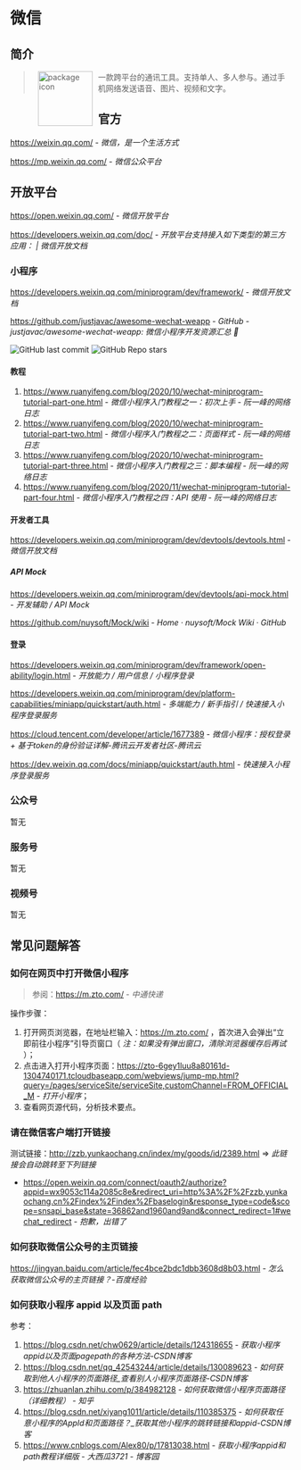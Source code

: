 # 微信

## 简介

> <img src="https://cdn.worldvectorlogo.com/logos/wechat-english.svg" alt="package icon" loading="lazy" decoding="async" align="left" width="98" hspace="10" vspace="0" /> 一款跨平台的通讯工具。支持单人、多人参与。通过手机网络发送语音、图片、视频和文字。

## 官方

https://weixin.qq.com/ - *微信，是一个生活方式*

https://mp.weixin.qq.com/ - *微信公众平台*

## 开放平台

https://open.weixin.qq.com/ - *微信开放平台*

https://developers.weixin.qq.com/doc/ - *开放平台支持接入如下类型的第三方应用： | 微信开放文档*

### 小程序

https://developers.weixin.qq.com/miniprogram/dev/framework/ - *微信开放文档*

https://github.com/justjavac/awesome-wechat-weapp - *GitHub - justjavac/awesome-wechat-weapp: 微信小程序开发资源汇总 :100:*

![GitHub last commit](https://badgen.net/github/last-commit/justjavac/awesome-wechat-weapp?icon=github&color=blue)
![GitHub Repo stars](https://img.shields.io/github/stars/justjavac/awesome-wechat-weapp?style=social)

#### 教程

1. https://www.ruanyifeng.com/blog/2020/10/wechat-miniprogram-tutorial-part-one.html - *微信小程序入门教程之一：初次上手 - 阮一峰的网络日志*
2. https://www.ruanyifeng.com/blog/2020/10/wechat-miniprogram-tutorial-part-two.html - *微信小程序入门教程之二：页面样式 - 阮一峰的网络日志*
3. https://www.ruanyifeng.com/blog/2020/10/wechat-miniprogram-tutorial-part-three.html - *微信小程序入门教程之三：脚本编程 - 阮一峰的网络日志*
4. https://www.ruanyifeng.com/blog/2020/11/wechat-miniprogram-tutorial-part-four.html - *微信小程序入门教程之四：API 使用 - 阮一峰的网络日志*

#### 开发者工具

https://developers.weixin.qq.com/miniprogram/dev/devtools/devtools.html - *微信开放文档*

##### API Mock

https://developers.weixin.qq.com/miniprogram/dev/devtools/api-mock.html - *开发辅助 / API Mock*

https://github.com/nuysoft/Mock/wiki - *Home · nuysoft/Mock Wiki · GitHub*

#### 登录

https://developers.weixin.qq.com/miniprogram/dev/framework/open-ability/login.html - *开放能力 / 用户信息 / 小程序登录*

https://developers.weixin.qq.com/miniprogram/dev/platform-capabilities/miniapp/quickstart/auth.html - *多端能力 / 新手指引 / 快速接入小程序登录服务*

https://cloud.tencent.com/developer/article/1677389 - *微信小程序：授权登录 + 基于token的身份验证详解-腾讯云开发者社区-腾讯云*

https://dev.weixin.qq.com/docs/miniapp/quickstart/auth.html - *快速接入小程序登录服务*

### 公众号

暂无

### 服务号

暂无

### 视频号

暂无

## 常见问题解答

### 如何在网页中打开微信小程序

> 参阅：https://m.zto.com/ - *中通快递*

操作步骤：

1. 打开网页浏览器，在地址栏输入：https://m.zto.com/ ，首次进入会弹出“立即前往小程序”引导页窗口（ *注：如果没有弹出窗口，清除浏览器缓存后再试* ）；
2. 点击进入打开小程序页面：https://zto-6gey1luu8a80161d-1304740171.tcloudbaseapp.com/webviews/jump-mp.html?query=/pages/serviceSite/serviceSite,customChannel=FROM_OFFICIAL_M - *打开小程序*；
3. 查看网页源代码，分析技术要点。

### 请在微信客户端打开链接

测试链接：http://zzb.yunkaochang.cn/index/my/goods/id/2389.html ⇒ *此链接会自动跳转至下列链接*
- https://open.weixin.qq.com/connect/oauth2/authorize?appid=wx9053c114a2085c8e&redirect_uri=http%3A%2F%2Fzzb.yunkaochang.cn%2Findex%2Findex%2Fbaselogin&response_type=code&scope=snsapi_base&state=36862and1960and9and&connect_redirect=1#wechat_redirect - *抱歉，出错了*

### 如何获取微信公众号的主页链接

https://jingyan.baidu.com/article/fec4bce2bdc1dbb3608d8b03.html - *怎么获取微信公众号的主页链接？-百度经验*

### 如何获取小程序 appid 以及页面 path

参考：

1. https://blog.csdn.net/chw0629/article/details/124318655 - *获取小程序appid以及页面pagepath的各种方法-CSDN博客*
2. https://blog.csdn.net/qq_42543244/article/details/130089623 - *如何获取到他人小程序的页面路径_查看别人小程序页面路径-CSDN博客*
3. https://zhuanlan.zhihu.com/p/384982128 - *如何获取微信小程序页面路径（详细教程） - 知乎*
4. https://blog.csdn.net/xiyang1011/article/details/110385375 - *如何获取任意小程序的AppId和页面路径？_获取其他小程序的跳转链接和appid-CSDN博客*
5. https://www.cnblogs.com/Alex80/p/17813038.html - *获取小程序appid和path教程详细版 - 大西瓜3721 - 博客园*
